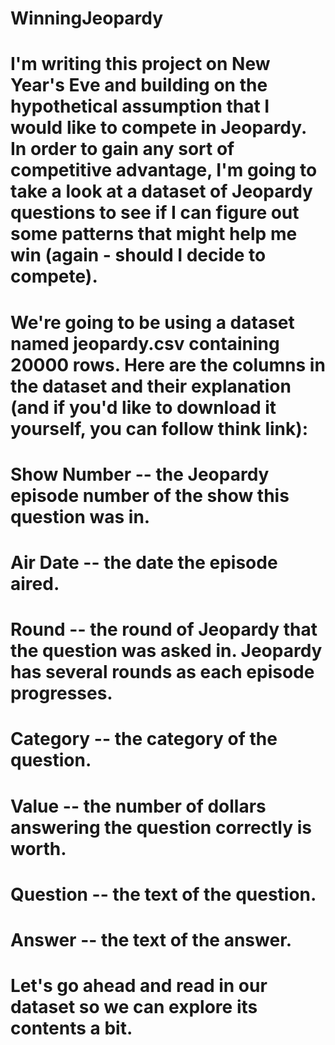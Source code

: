 # WinningJeopardy
# I'm writing this project on New Year's Eve and building on the hypothetical assumption that I would like to compete in Jeopardy. In order to gain any sort of competitive advantage, I'm going to take a look at a dataset of Jeopardy questions to see if I can figure out some patterns that might help me win (again - should I decide to compete).

# We're going to be using a dataset named jeopardy.csv containing 20000 rows. Here are the columns in the dataset and their explanation (and if you'd like to download it yourself, you can follow think link):

# Show Number -- the Jeopardy episode number of the show this question was in.
# Air Date -- the date the episode aired.
# Round -- the round of Jeopardy that the question was asked in. Jeopardy has several rounds as each episode progresses.
# Category -- the category of the question.
# Value -- the number of dollars answering the question correctly is worth.
# Question -- the text of the question.
# Answer -- the text of the answer.
# Let's go ahead and read in our dataset so we can explore its contents a bit.
